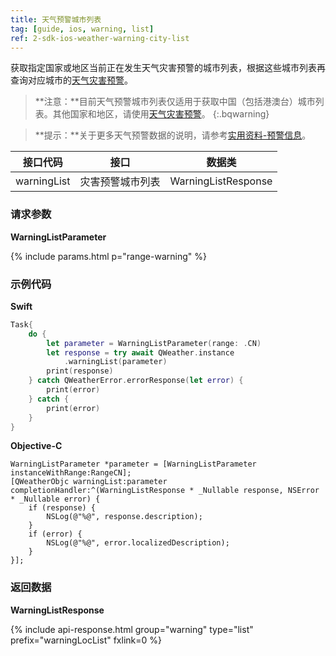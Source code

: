 ```yaml
---
title: 天气预警城市列表
tag: [guide, ios, warning, list]
ref: 2-sdk-ios-weather-warning-city-list
---
```


获取指定国家或地区当前正在发生天气灾害预警的城市列表，根据这些城市列表再查询对应城市的[天气灾害预警](/docs/ios-sdk/warning/ios-weather-warning/)。

> **注意：**目前天气预警城市列表仅适用于获取中国（包括港澳台）城市列表。其他国家和地区，请使用[天气灾害预警](/docs/ios-sdk/warning/ios-weather-warning/)。
{:.bqwarning}

> **提示：**关于更多天气预警数据的说明，请参考[实用资料-预警信息](/docs/resource/warning-info/)。

| 接口代码         | 接口             | 数据类           |
| ------------------------ | ---------------- | ---------------- |
| warningList | 灾害预警城市列表 | WarningListResponse |

### 请求参数

**WarningListParameter**

{% include params.html p="range-warning" %}

### 示例代码

**Swift**

```swift
Task{
    do {
        let parameter = WarningListParameter(range: .CN)
        let response = try await QWeather.instance
            .warningList(parameter)
        print(response)
    } catch QWeatherError.errorResponse(let error) {
        print(error)
    } catch {
        print(error)
    }
}
```

**Objective-C**

```objc
WarningListParameter *parameter = [WarningListParameter instanceWithRange:RangeCN];
[QWeatherObjc warningList:parameter completionHandler:^(WarningListResponse * _Nullable response, NSError * _Nullable error) {
    if (response) {
        NSLog(@"%@", response.description);
    }
    if (error) {
        NSLog(@"%@", error.localizedDescription);
    }
}];
```

### 返回数据

**WarningListResponse**

{% include api-response.html group="warning" type="list" prefix="warningLocList" fxlink=0 %}
